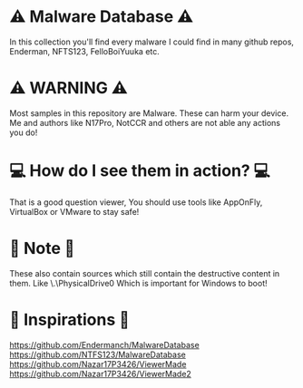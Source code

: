 # ⚠️ Malware Database ⚠️
In this collection you'll find every malware I could find in many github repos, Enderman, NFTS123, FelloBoiYuuka etc.

# ⚠️ WARNING ⚠️
Most samples in this repository are Malware. These can harm your device. Me and authors like N17Pro, NotCCR and others are not able any actions you do!

# 💻 How do I see them in action? 💻
That is a good question viewer, You should use tools like AppOnFly, VirtualBox or VMware to stay safe!

# 📓 Note 📓
These also contain sources which still contain the destructive content in them. Like \\.\PhysicalDrive0 Which is important for Windows to boot!

# 🤝 Inspirations 🤝
https://github.com/Endermanch/MalwareDatabase https://github.com/NTFS123/MalwareDatabase https://github.com/Nazar17P3426/ViewerMade https://github.com/Nazar17P3426/ViewerMade2
